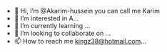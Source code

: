 - 👋 Hi, I’m @Akarim-hussein you can call me Karim
- 👀 I’m interested in A...
- 🌱 I’m currently learning ...
- 💞️ I’m looking to collaborate on ...
- 📫 How to reach me kingz38@hotmail.com...

<!---
Akarim-hussein/Akarim-hussein is a ✨ special ✨ repository because its `README.md` (this file) appears on your GitHub profile.
You can click the Preview link to take a look at your changes.
--->
